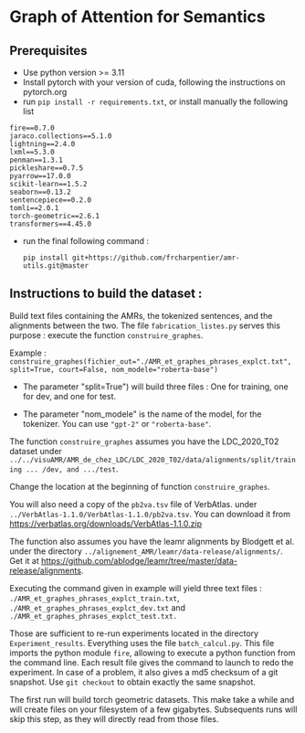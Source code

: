 # Graph of Attention for Semantics

## Prerequisites

* Use python version >= 3.11
* Install pytorch with your version of cuda, following the instructions on pytorch.org
* run `pip install -r requirements.txt`, or install manually the following list



```
fire==0.7.0
jaraco.collections==5.1.0
lightning==2.4.0
lxml==5.3.0
penman==1.3.1
pickleshare==0.7.5
pyarrow==17.0.0
scikit-learn==1.5.2
seaborn==0.13.2
sentencepiece==0.2.0
tomli==2.0.1
torch-geometric==2.6.1
transformers==4.45.0

```

* run the final following command : 

  `pip install git+https://github.com/frcharpentier/amr-utils.git@master`

## Instructions to build the dataset :

Build text files containing the AMRs, the tokenized sentences, and the alignments between the two. The file `fabrication_listes.py` serves this purpose : execute the function `construire_graphes`.

Example : `construire_graphes(fichier_out="./AMR_et_graphes_phrases_explct.txt", split=True, court=False, nom_modele="roberta-base")`

* The parameter "split=True") will build three files : One for training, one for dev, and one for test.

* The parameter "nom_modele" is the name of the model, for the tokenizer. You can use `"gpt-2"` or `"roberta-base"`.

The function `construire_graphes` assumes you have the LDC_2020_T02 dataset under `../../visuAMR/AMR_de_chez_LDC/LDC_2020_T02/data/alignments/split/training ... /dev, and .../test`.

Change the location at the beginning of function `construire_graphes`.



You will also need a copy of the `pb2va.tsv` file of VerbAtlas. under `../VerbAtlas-1.1.0/VerbAtlas-1.1.0/pb2va.tsv`. You can download it from https://verbatlas.org/downloads/VerbAtlas-1.1.0.zip

The function also assumes you have the leamr alignments by Blodgett et al. under the directory `../alignement_AMR/leamr/data-release/alignments/`. Get it at https://github.com/ablodge/leamr/tree/master/data-release/alignments.



Executing the command given in example will yield three text files : `./AMR_et_graphes_phrases_explct_train.txt`, `./AMR_et_graphes_phrases_explct_dev.txt` and `./AMR_et_graphes_phrases_explct_test.txt.`

Those are sufficient to re-run experiments located in the directory `Experiment_results`. Everything uses the file `batch_calcul.py`. This file imports the python module `fire`, allowing to execute a python function from the command line. Each result file gives the command to launch to redo the experiment. In case of a problem, it also gives a md5 checksum of a git snapshot. Use `git checkout` to obtain exactly the same snapshot.



The first run will build torch geometric datasets. This make take a while and will create files on your filesystem of a few gigabytes. Subsequents runs will skip this step, as they will directly read from those files.



